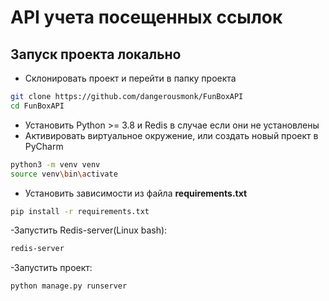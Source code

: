# API учета посещенных ссылок

## Запуск проекта локально
- Склонировать проект и перейти в папку проекта

```bash
git clone https://github.com/dangerousmonk/FunBoxAPI
cd FunBoxAPI
```
- Установить Python >= 3.8 и Redis в случае если они не установлены
- Активировать виртуальное окружение, или создать новый проект в PyCharm

```bash
python3 -m venv venv
source venv\bin\activate
```

- Установить зависимости из файла **requirements.txt**
 
```bash
pip install -r requirements.txt
``` 

-Запустить Redis-server(Linux bash):
```bash
redis-server
```

-Запустить проект:
```bash
python manage.py runserver
```



